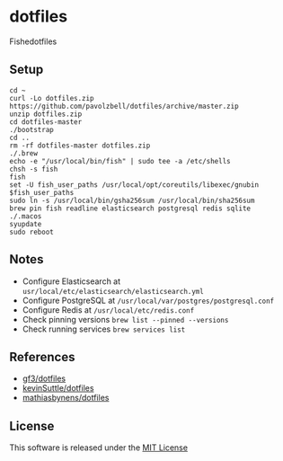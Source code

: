 # dotfiles

Fishedotfiles

## Setup

    cd ~
    curl -Lo dotfiles.zip https://github.com/pavolzbell/dotfiles/archive/master.zip
    unzip dotfiles.zip
    cd dotfiles-master
    ./bootstrap
    cd ..
    rm -rf dotfiles-master dotfiles.zip
    ./.brew
    echo -e "/usr/local/bin/fish" | sudo tee -a /etc/shells
    chsh -s fish
    fish
    set -U fish_user_paths /usr/local/opt/coreutils/libexec/gnubin $fish_user_paths
    sudo ln -s /usr/local/bin/gsha256sum /usr/local/bin/sha256sum
    brew pin fish readline elasticsearch postgresql redis sqlite
    ./.macos
    syupdate
    sudo reboot

## Notes

* Configure Elasticsearch at `usr/local/etc/elasticsearch/elasticsearch.yml`
* Configure PostgreSQL at `/usr/local/var/postgres/postgresql.conf`
* Configure Redis at `/usr/local/etc/redis.conf`
* Check pinning versions `brew list --pinned --versions`
* Check running services `brew services list`

## References

* [gf3/dotfiles](https://github.com/gf3/dotfiles)
* [kevinSuttle/dotfiles](https://github.com/kevinSuttle/dotfiles)
* [mathiasbynens/dotfiles](https://github.com/mathiasbynens/dotfiles)

## License

This software is released under the [MIT License](LICENSE.md)

